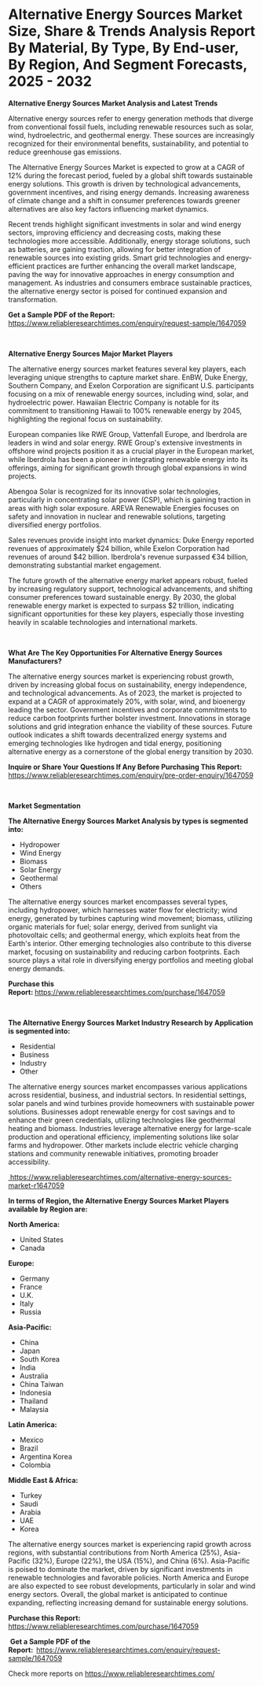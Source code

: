 <p><h1>Alternative Energy Sources Market Size, Share & Trends Analysis Report By Material, By Type, By End-user, By Region, And Segment Forecasts, 2025 - 2032</h1></p><p><strong>Alternative Energy Sources Market Analysis and Latest Trends</strong></p>
<p><p>Alternative energy sources refer to energy generation methods that diverge from conventional fossil fuels, including renewable resources such as solar, wind, hydroelectric, and geothermal energy. These sources are increasingly recognized for their environmental benefits, sustainability, and potential to reduce greenhouse gas emissions. </p><p>The Alternative Energy Sources Market is expected to grow at a CAGR of 12% during the forecast period, fueled by a global shift towards sustainable energy solutions. This growth is driven by technological advancements, government incentives, and rising energy demands. Increasing awareness of climate change and a shift in consumer preferences towards greener alternatives are also key factors influencing market dynamics.</p><p>Recent trends highlight significant investments in solar and wind energy sectors, improving efficiency and decreasing costs, making these technologies more accessible. Additionally, energy storage solutions, such as batteries, are gaining traction, allowing for better integration of renewable sources into existing grids. Smart grid technologies and energy-efficient practices are further enhancing the overall market landscape, paving the way for innovative approaches in energy consumption and management. As industries and consumers embrace sustainable practices, the alternative energy sector is poised for continued expansion and transformation.</p></p>
<p><strong>Get a Sample PDF of the Report:&nbsp;</strong> <a href="https://www.reliableresearchtimes.com/enquiry/request-sample/1647059?utm_campaign=2183&utm_medium=2&utm_source=Github&utm_content=ia&utm_term=13022025&utm_id=alternative-energy-sources">https://www.reliableresearchtimes.com/enquiry/request-sample/1647059</a></p>
<p>&nbsp;</p>
<p><strong>Alternative Energy Sources Major Market Players</strong></p>
<p><p>The alternative energy sources market features several key players, each leveraging unique strengths to capture market share. EnBW, Duke Energy, Southern Company, and Exelon Corporation are significant U.S. participants focusing on a mix of renewable energy sources, including wind, solar, and hydroelectric power. Hawaiian Electric Company is notable for its commitment to transitioning Hawaii to 100% renewable energy by 2045, highlighting the regional focus on sustainability.</p><p>European companies like RWE Group, Vattenfall Europe, and Iberdrola are leaders in wind and solar energy. RWE Group's extensive investments in offshore wind projects position it as a crucial player in the European market, while Iberdrola has been a pioneer in integrating renewable energy into its offerings, aiming for significant growth through global expansions in wind projects.</p><p>Abengoa Solar is recognized for its innovative solar technologies, particularly in concentrating solar power (CSP), which is gaining traction in areas with high solar exposure. AREVA Renewable Energies focuses on safety and innovation in nuclear and renewable solutions, targeting diversified energy portfolios.</p><p>Sales revenues provide insight into market dynamics: Duke Energy reported revenues of approximately $24 billion, while Exelon Corporation had revenues of around $42 billion. Iberdrola's revenue surpassed €34 billion, demonstrating substantial market engagement.</p><p>The future growth of the alternative energy market appears robust, fueled by increasing regulatory support, technological advancements, and shifting consumer preferences toward sustainable energy. By 2030, the global renewable energy market is expected to surpass $2 trillion, indicating significant opportunities for these key players, especially those investing heavily in scalable technologies and international markets.</p></p>
<p>&nbsp;</p>
<p><strong>What Are The Key Opportunities For Alternative Energy Sources Manufacturers?</strong></p>
<p><p>The alternative energy sources market is experiencing robust growth, driven by increasing global focus on sustainability, energy independence, and technological advancements. As of 2023, the market is projected to expand at a CAGR of approximately 20%, with solar, wind, and bioenergy leading the sector. Government incentives and corporate commitments to reduce carbon footprints further bolster investment. Innovations in storage solutions and grid integration enhance the viability of these sources. Future outlook indicates a shift towards decentralized energy systems and emerging technologies like hydrogen and tidal energy, positioning alternative energy as a cornerstone of the global energy transition by 2030.</p></p>
<p><strong>Inquire or Share Your Questions If Any Before Purchasing This Report:</strong> <a href="https://www.reliableresearchtimes.com/enquiry/pre-order-enquiry/1647059?utm_campaign=2183&utm_medium=2&utm_source=Github&utm_content=ia&utm_term=13022025&utm_id=alternative-energy-sources">https://www.reliableresearchtimes.com/enquiry/pre-order-enquiry/1647059</a></p>
<p>&nbsp;</p>
<p><strong>Market Segmentation</strong></p>
<p><strong>The Alternative Energy Sources Market Analysis by types is segmented into:</strong></p>
<p><ul><li>Hydropower</li><li>Wind Energy</li><li>Biomass</li><li>Solar Energy</li><li>Geothermal</li><li>Others</li></ul></p>
<p><p>The alternative energy sources market encompasses several types, including hydropower, which harnesses water flow for electricity; wind energy, generated by turbines capturing wind movement; biomass, utilizing organic materials for fuel; solar energy, derived from sunlight via photovoltaic cells; and geothermal energy, which exploits heat from the Earth's interior. Other emerging technologies also contribute to this diverse market, focusing on sustainability and reducing carbon footprints. Each source plays a vital role in diversifying energy portfolios and meeting global energy demands.</p></p>
<p><strong>Purchase this Report:&nbsp;</strong><a href="https://www.reliableresearchtimes.com/purchase/1647059?utm_campaign=2183&utm_medium=2&utm_source=Github&utm_content=ia&utm_term=13022025&utm_id=alternative-energy-sources">https://www.reliableresearchtimes.com/purchase/1647059</a></p>
<p>&nbsp;</p>
<p><strong>The Alternative Energy Sources Market Industry Research by Application is segmented into:</strong></p>
<p><ul><li>Residential</li><li>Business</li><li>Industry</li><li>Other</li></ul></p>
<p><p>The alternative energy sources market encompasses various applications across residential, business, and industrial sectors. In residential settings, solar panels and wind turbines provide homeowners with sustainable power solutions. Businesses adopt renewable energy for cost savings and to enhance their green credentials, utilizing technologies like geothermal heating and biomass. Industries leverage alternative energy for large-scale production and operational efficiency, implementing solutions like solar farms and hydropower. Other markets include electric vehicle charging stations and community renewable initiatives, promoting broader accessibility.</p></p>
<p><a href="https://www.reliableresearchtimes.com/alternative-energy-sources-market-r1647059?utm_campaign=2183&utm_medium=2&utm_source=Github&utm_content=ia&utm_term=13022025&utm_id=alternative-energy-sources">&nbsp;https://www.reliableresearchtimes.com/alternative-energy-sources-market-r1647059</a></p>
<p><strong>In terms of Region, the Alternative Energy Sources Market Players available by Region are:</strong></p>
<p>
    <p> <strong> North America: </strong>
        <ul>
            <li>United States</li>
            <li>Canada</li>
        </ul>
        </p> 
    <p> <strong> Europe: </strong>
        <ul>
            <li>Germany</li>
            <li>France</li>
            <li>U.K.</li>
            <li>Italy</li>
            <li>Russia</li>
        </ul>
        </p> 
    <p> <strong> Asia-Pacific: </strong>
        <ul>
            <li>China</li>
            <li>Japan</li>
            <li>South Korea</li>
            <li>India</li>
            <li>Australia</li>
            <li>China Taiwan</li>
            <li>Indonesia</li>
            <li>Thailand</li>
            <li>Malaysia</li>
        </ul>
        </p> 
    <p> <strong> Latin America: </strong>
        <ul>
            <li>Mexico</li>
            <li>Brazil</li>
            <li>Argentina Korea</li>
            <li>Colombia</li>
        </ul>
        </p> 
    <p> <strong> Middle East & Africa: </strong>
        <ul>
            <li>Turkey</li>
            <li>Saudi</li>
            <li>Arabia</li>
            <li>UAE</li>
            <li>Korea</li>
        </ul>
    </p>
    </p>
<p><p>The alternative energy sources market is experiencing rapid growth across regions, with substantial contributions from North America (25%), Asia-Pacific (32%), Europe (22%), the USA (15%), and China (6%). Asia-Pacific is poised to dominate the market, driven by significant investments in renewable technologies and favorable policies. North America and Europe are also expected to see robust developments, particularly in solar and wind energy sectors. Overall, the global market is anticipated to continue expanding, reflecting increasing demand for sustainable energy solutions.</p></p>
<p><strong>Purchase this Report: </strong><a href="https://www.reliableresearchtimes.com/purchase/1647059?utm_campaign=2183&utm_medium=2&utm_source=Github&utm_content=ia&utm_term=13022025&utm_id=alternative-energy-sources">https://www.reliableresearchtimes.com/purchase/1647059</a></p>
<p>&nbsp;<strong>Get a Sample PDF of the Report:&nbsp;&nbsp;</strong><a href="https://www.reliableresearchtimes.com/enquiry/request-sample/1647059?utm_campaign=2183&utm_medium=2&utm_source=Github&utm_content=ia&utm_term=13022025&utm_id=alternative-energy-sources">https://www.reliableresearchtimes.com/enquiry/request-sample/1647059</a></p>
<p><strong></strong></p>
<p>Check more reports on <a href="https://www.reliableresearchtimes.com/?utm_campaign=2183&utm_medium=2&utm_source=Github&utm_content=ia&utm_term=13022025&utm_id=alternative-energy-sources">https://www.reliableresearchtimes.com/</a></p>